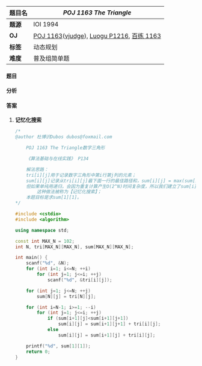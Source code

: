|题目名|*POJ 1163 The Triangle*|  
|---|---|  
|**题源**|IOI 1994|  
|**OJ**|[POJ 1163](http://poj.org/problem?id=1163)([vjudge](https://vjudge.net/problem/POJ-1163)), [Luogu P1216](https://www.luogu.org/problem/show?pid=P1216), [百练 1163](http://bailian.openjudge.cn/practice/1163/)|  
|**标签**|动态规划|  
|**难度**|普及组简单题|  

#### 题目
#### 分析 
#### 答案

1. **记忆化搜索**  

	```cpp
	/* 	
	@author 杜博识Dubos dubos@foxmail.com

		POJ 1163 The Triangle数字三角形

		《算法基础与在线实践》 P134 

		解法思路：
		tri[i][j]用于记录数字三角形中第i行第j列的元素； 
		sum[i][j]记录从tri[i][j]最下面一行的最佳路径和，sum[i][j] = max(sum[i+1][j]+tri[i][j], sum[i+1][j+1]+tri[i][j])；
		但如果单纯用递归，会因为重复计算产生O(2^N)时间复杂度，所以我们建立了sum[i][j]数组来存储每次计算的结果，从而将复杂度降至O(N^2)，
			这种做法被称为【记忆化搜索】；
		本题目标是求sum[1][1]。
	*/

	#include <cstdio>
	#include <algorithm>

	using namespace std;

	const int MAX_N = 102;
	int N, tri[MAX_N][MAX_N], sum[MAX_N][MAX_N];

	int main() {
		scanf("%d", &N);
		for (int i=1; i<=N; ++i)
			for (int j=1; j<=i; ++j)
				scanf("%d", &tri[i][j]);

		for (int j=1; j<=N; ++j)
			sum[N][j] = tri[N][j];

		for (int i=N-1; i>=1; --i)
			for (int j=1; j<=i; ++j)
				if (sum[i+1][j]<sum[i+1][j+1])
					sum[i][j] = sum[i+1][j+1] + tri[i][j];
				else
					sum[i][j] = sum[i+1][j] + tri[i][j];

		printf("%d", sum[1][1]);
		return 0;
	}

	```
